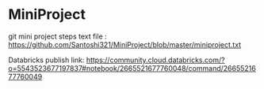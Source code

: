 # MiniProject

git mini project steps text file :
https://github.com/Santoshi321/MiniProject/blob/master/miniproject.txt

Databricks publish link:
https://community.cloud.databricks.com/?o=5543523677197837#notebook/2665521677760048/command/2665521677760049
